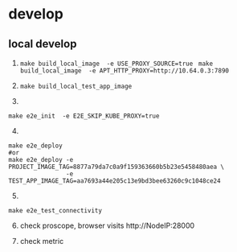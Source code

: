 # develop

## local develop

1. ` make build_local_image  -e USE_PROXY_SOURCE=true  `
   ` make build_local_image  -e APT_HTTP_PROXY=http://10.64.0.3:7890 `

2. ` make build_local_test_app_image   `

3. 
```
make e2e_init  -e E2E_SKIP_KUBE_PROXY=true
```

4.

```
make e2e_deploy
#or
make e2e_deploy -e PROJECT_IMAGE_TAG=8877a79da7c0a9f159363660b5b23e5458480aea \
                -e TEST_APP_IMAGE_TAG=aa7693a44e205c13e9bd3bee63260c9c1048ce24
```

5. 

```shell
make e2e_test_connectivity

```

6. check proscope, browser visits http://NodeIP:28000

7. check metric
